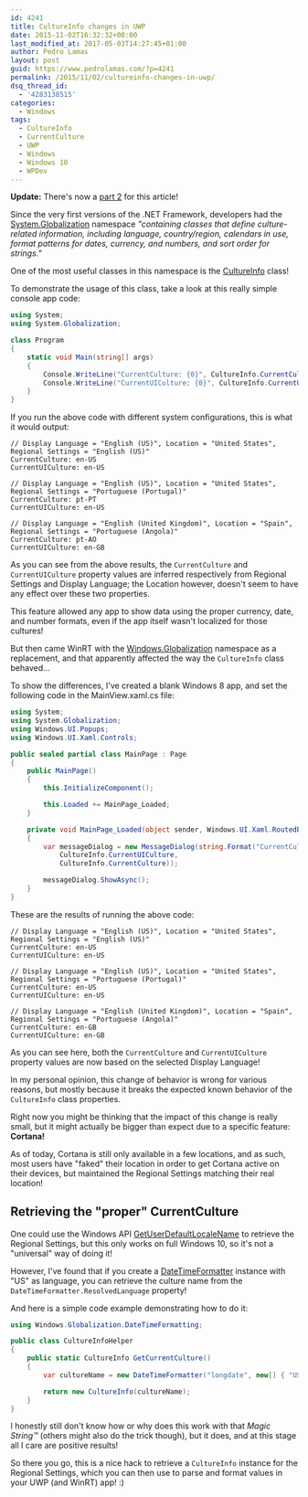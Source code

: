 ```yaml
---
id: 4241
title: CultureInfo changes in UWP
date: 2015-11-02T16:32:32+00:00
last_modified_at: 2017-05-03T14:27:45+01:00
author: Pedro Lamas
layout: post
guid: https://www.pedrolamas.com/?p=4241
permalink: /2015/11/02/cultureinfo-changes-in-uwp/
dsq_thread_id:
  - '4283138515'
categories:
  - Windows
tags:
  - CultureInfo
  - CurrentCulture
  - UWP
  - Windows
  - Windows 10
  - WPDev
---
```


**Update:** There's now a [part 2](https://www.pedrolamas.com/2017/05/03/cultureinfo-changes-in-uwp-part-2/) for this article!

Since the very first versions of the .NET Framework, developers had the [System.Globalization](<https://msdn.microsoft.com/en-us/library/system.globalization(v=vs.110).aspx>) namespace _"containing classes that define culture-related information, including language, country/region, calendars in use, format patterns for dates, currency, and numbers, and sort order for strings."_

One of the most useful classes in this namespace is the [CultureInfo](<https://msdn.microsoft.com/en-us/library/system.globalization.cultureinfo(v=vs.110).aspx>) class!

To demonstrate the usage of this class, take a look at this really simple console app code:

```csharp
using System;
using System.Globalization;

class Program
{
    static void Main(string[] args)
    {
        Console.WriteLine("CurrentCulture: {0}", CultureInfo.CurrentCulture);
        Console.WriteLine("CurrentUICulture: {0}", CultureInfo.CurrentUICulture);
    }
}
```

If you run the above code with different system configurations, this is what it would output:

```text
// Display Language = "English (US)", Location = "United States", Regional Settings = "English (US)"
CurrentCulture: en-US
CurrentUICulture: en-US

// Display Language = "English (US)", Location = "United States", Regional Settings = "Portuguese (Portugal)"
CurrentCulture: pt-PT
CurrentUICulture: en-US

// Display Language = "English (United Kingdom)", Location = "Spain", Regional Settings = "Portuguese (Angola)"
CurrentCulture: pt-AO
CurrentUICulture: en-GB
```

As you can see from the above results, the `CurrentCulture` and `CurrentUICulture` property values are inferred respectively from Regional Settings and Display Language; the Location however, doesn't seem to have any effect over these two properties.

This feature allowed any app to show data using the proper currency, date, and number formats, even if the app itself wasn't localized for those cultures!

But then came WinRT with the [Windows.Globalization](https://msdn.microsoft.com/en-us/library/windows/apps/windows.globalization.aspx) namespace as a replacement, and that apparently affected the way the `CultureInfo` class behaved...

To show the differences, I've created a blank Windows 8 app, and set the following code in the MainView.xaml.cs file:

```csharp
using System;
using System.Globalization;
using Windows.UI.Popups;
using Windows.UI.Xaml.Controls;

public sealed partial class MainPage : Page
{
    public MainPage()
    {
        this.InitializeComponent();

        this.Loaded += MainPage_Loaded;
    }

    private void MainPage_Loaded(object sender, Windows.UI.Xaml.RoutedEventArgs e)
    {
        var messageDialog = new MessageDialog(string.Format("CurrentCulture: {0}" + Environment.NewLine + "CurrentUICulture: {1}",
            CultureInfo.CurrentUICulture,
            CultureInfo.CurrentCulture));

        messageDialog.ShowAsync();
    }
}
```

These are the results of running the above code:

```text
// Display Language = "English (US)", Location = "United States", Regional Settings = "English (US)"
CurrentCulture: en-US
CurrentUICulture: en-US

// Display Language = "English (US)", Location = "United States", Regional Settings = "Portuguese (Portugal)"
CurrentCulture: en-US
CurrentUICulture: en-US

// Display Language = "English (United Kingdom)", Location = "Spain", Regional Settings = "Portuguese (Angola)"
CurrentCulture: en-GB
CurrentUICulture: en-GB
```

As you can see here, both the `CurrentCulture` and `CurrentUICulture` property values are now based on the selected Display Language!

In my personal opinion, this change of behavior is wrong for various reasons, but mostly because it breaks the expected known behavior of the `CultureInfo` class properties.

Right now you might be thinking that the impact of this change is really small, but it might actually be bigger than expect due to a specific feature: **Cortana!**

As of today, Cortana is still only available in a few locations, and as such, most users have "faked" their location in order to get Cortana active on their devices, but maintained the Regional Settings matching their real location!

## Retrieving the "proper" CurrentCulture

One could use the Windows API [GetUserDefaultLocaleName](https://msdn.microsoft.com/en-us/library/windows/desktop/dd318136.aspx) to retrieve the Regional Settings, but this only works on full Windows 10, so it's not a "universal" way of doing it!

However, I've found that if you create a [DateTimeFormatter](https://msdn.microsoft.com/en-us/library/windows/apps/windows.globalization.datetimeformatting.datetimeformatter) instance with "US" as language, you can retrieve the culture name from the `DateTimeFormatter.ResolvedLanguage` property!

And here is a simple code example demonstrating how to do it:

```csharp
using Windows.Globalization.DateTimeFormatting;

public class CultureInfoHelper
{
    public static CultureInfo GetCurrentCulture()
    {
        var cultureName = new DateTimeFormatter("longdate", new[] { "US" }).ResolvedLanguage;

        return new CultureInfo(cultureName);
    }
}
```

I honestly still don't know how or why does this work with that _Magic String™_ (others might also do the trick though), but it does, and at this stage all I care are positive results!

So there you go, this is a nice hack to retrieve a `CultureInfo` instance for the Regional Settings, which you can then use to parse and format values in your UWP (and WinRT) app! :)
